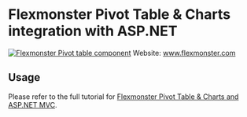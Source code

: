 # Flexmonster Pivot Table & Charts integration with ASP.NET
[![Flexmonster Pivot table component](https://s3.amazonaws.com/flexmonster/github/fm-github-cover.png)](http://flexmonster.com)
Website: www.flexmonster.com

## Usage
Please refer to the full tutorial for [Flexmonster Pivot Table & Charts and ASP.NET MVC](http://www.flexmonster.com/doc/integration-with-asp-net/).
